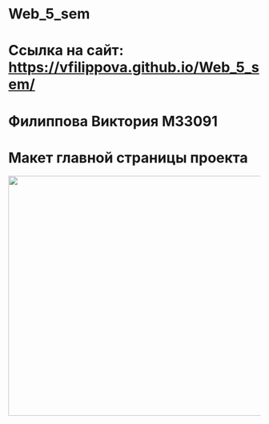 # Web_5_sem
# Ссылка на сайт: https://vfilippova.github.io/Web_5_sem/
# Филиппова Виктория М33091
# Макет главной страницы проекта
<img src="https://github.com/vfilippova/Web_5_sem/blob/main/Cafe%20Website%20Layout.png" width="650" height="480">
